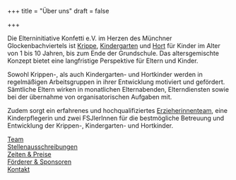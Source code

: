 +++
title = "Über uns"
draft = false

+++

Die Elterninitiative Konfetti e.V. im Herzen des Münchner Glockenbachviertels ist [Krippe](/kinderbetreuung/krippe), [Kindergarten](/kinderbetreuung/kindergarten) und [Hort](/kinderbetreuung/hort) für Kinder im Alter von 1 bis 10 Jahren, bis zum Ende der Grundschule. Das altersgemischte Konzept bietet eine langfristige Perspektive für Eltern und Kinder.

Sowohl Krippen-, als auch Kindergarten- und Hortkinder werden in regelmäßigen Arbeitsgruppen in ihrer Entwicklung motiviert und gefördert. Sämtliche Eltern wirken in monatlichen Elternabenden, Elterndiensten sowie bei der übernahme von organisatorischen Aufgaben mit.

Zudem sorgt ein erfahrenes und hochqualifiziertes [Erzieherinnenteam](/ueber-uns/team), eine Kinderpflegerin und zwei FSJlerInnen für die bestmögliche Betreuung und Entwicklung der Krippen-, Kindergarten- und Hortkinder.

[Team](/ueber-uns/team)<br/>
[Stellenausschreibungen](/ueber-uns/stellenausschreibungen)<br/>
[Zeiten & Preise](/ueber-uns/zeiten-und-preise)<br/>
[Förderer & Sponsoren](/ueber-uns/foerderer-und-sponsoren)<br/>
[Kontakt](/ueber-uns/kontakt)<br/>
